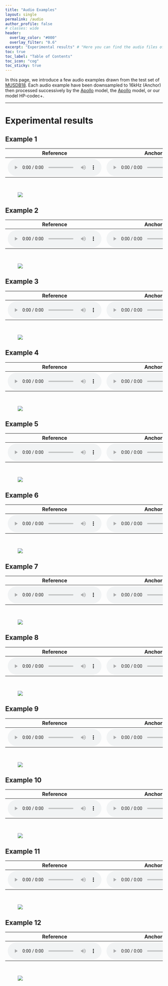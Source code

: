 ```yaml
---
title: "Audio Examples"
layout: single
permalink: /audio
author_profile: false
# classes: wide
header:
  overlay_color: "#000"
  overlay_filter: "0.6"
excerpt: "Experimental results" # "Here you can find the audio files of the different pieces we worked on." - Example of a subtitle
toc: true
toc_label: "Table of Contents"
toc_icon: "cog"
toc_sticky: true
---
```

<html>

</html>


In this page, we introduce a few audio examples drawn from the test set of <a href="https://sigsep.github.io/datasets/musdb.html" target="_blank" rel="noopener noreferrer">MUSDB18</a>. Each audio example have been downsampled to 16kHz (Anchor) then processed successively by the <a href="https://cslikai.cn/Apollo/" target="_blank" rel="noopener noreferrer">Apollo</a> model, the <a href="https://audioldm.github.io/audiosr/" target="_blank" rel="noopener noreferrer">Apollo</a> model, or our model HP-codec+.

---
# Experimental results

## Example 1

<html>
  <table>
    <thread>
      <tr>
        <th>
          <center> Reference </center>
        </th>
        <th>
          <center> Anchor </center>
        </th>
        <th>
          <center> Apollo </center>
        </th>
        <th>
          <center> AudioSR </center>
        </th>
        <th>
          <center> HP-codec+ </center>
        </th>
      </tr>
    </thread>
    <tbody>
      <tr>
        <th>
          <audio controls="">
            <source src="/audio/reference/11-48.wav" type="audio/wav">
          </audio>
        </th>
        <th>
          <audio controls="">
            <source src="/audio/anchor/11-16.wav" type="audio/wav">
          </audio>
        </th>
        <th>
          <audio controls="">
            <source src="/audio/apollo/11-apo.wav" type="audio/wav">
          </audio>
        </th>
        <th>
          <audio controls="">
            <source src="/audio/audiosr/11-aud.wav" type="audio/wav">
          </audio>
        </th>
        <th>
          <audio controls="">
            <source src="/audio/hpcodec/11-our.wav" type="audio/wav">
          </audio>
        </th>
      </tr>
    </tbody>
  </table>
</html>
<br/>

<figure>
<img src="/images/spec_comp_sample_11.png">
</figure>


## Example 2

<html>
  <table>
    <thread>
      <tr>
        <th>
          <center> Reference </center>
        </th>
        <th>
          <center> Anchor </center>
        </th>
        <th>
          <center> Apollo </center>
        </th>
        <th>
          <center> AudioSR </center>
        </th>
        <th>
          <center> HP-codec+ </center>
        </th>
      </tr>
    </thread>
    <tbody>
      <tr>
        <th>
          <audio controls="">
            <source src="/audio/reference/27-48.wav" type="audio/wav">
          </audio>
        </th>
        <th>
          <audio controls="">
            <source src="/audio/anchor/27-16.wav" type="audio/wav">
          </audio>
        </th>
        <th>
          <audio controls="">
            <source src="/audio/apollo/27-apo.wav" type="audio/wav">
          </audio>
        </th>
        <th>
          <audio controls="">
            <source src="/audio/audiosr/27-aud.wav" type="audio/wav">
          </audio>
        </th>
        <th>
          <audio controls="">
            <source src="/audio/hpcodec/27-our.wav" type="audio/wav">
          </audio>
        </th>
      </tr>
    </tbody>
  </table>
</html>
<br/>

<figure>
<img src="/images/spec_comp_sample_27.png">
</figure>

## Example 3

<html>
  <table>
    <thread>
      <tr>
        <th>
          <center> Reference </center>
        </th>
        <th>
          <center> Anchor </center>
        </th>
        <th>
          <center> Apollo </center>
        </th>
        <th>
          <center> AudioSR </center>
        </th>
        <th>
          <center> HP-codec+ </center>
        </th>
      </tr>
    </thread>
    <tbody>
      <tr>
        <th>
          <audio controls="">
            <source src="/audio/reference/105-48.wav" type="audio/wav">
          </audio>
        </th>
        <th>
          <audio controls="">
            <source src="/audio/anchor/105-16.wav" type="audio/wav">
          </audio>
        </th>
        <th>
          <audio controls="">
            <source src="/audio/apollo/105-apo.wav" type="audio/wav">
          </audio>
        </th>
        <th>
          <audio controls="">
            <source src="/audio/audiosr/105-aud.wav" type="audio/wav">
          </audio>
        </th>
        <th>
          <audio controls="">
            <source src="/audio/hpcodec/105-our.wav" type="audio/wav">
          </audio>
        </th>
      </tr>
    </tbody>
  </table>
</html>
<br/>

<figure>
<img src="/images/spec_comp_sample_105.png">
</figure>

## Example 4

<html>
  <table>
    <thread>
      <tr>
        <th>
          <center> Reference </center>
        </th>
        <th>
          <center> Anchor </center>
        </th>
        <th>
          <center> Apollo </center>
        </th>
        <th>
          <center> AudioSR </center>
        </th>
        <th>
          <center> HP-codec+ </center>
        </th>
      </tr>
    </thread>
    <tbody>
      <tr>
        <th>
          <audio controls="">
            <source src="/audio/reference/131-48.wav" type="audio/wav">
          </audio>
        </th>
        <th>
          <audio controls="">
            <source src="/audio/anchor/131-16.wav" type="audio/wav">
          </audio>
        </th>
        <th>
          <audio controls="">
            <source src="/audio/apollo/131-apo.wav" type="audio/wav">
          </audio>
        </th>
        <th>
          <audio controls="">
            <source src="/audio/audiosr/131-aud.wav" type="audio/wav">
          </audio>
        </th>
        <th>
          <audio controls="">
            <source src="/audio/hpcodec/131-our.wav" type="audio/wav">
          </audio>
        </th>
      </tr>
    </tbody>
  </table>
</html>
<br/>

<figure>
<img src="/images/spec_comp_sample_131.png">
</figure>

## Example 5

<html>
  <table>
    <thread>
      <tr>
        <th>
          <center> Reference </center>
        </th>
        <th>
          <center> Anchor </center>
        </th>
        <th>
          <center> Apollo </center>
        </th>
        <th>
          <center> AudioSR </center>
        </th>
        <th>
          <center> HP-codec+ </center>
        </th>
      </tr>
    </thread>
    <tbody>
      <tr>
        <th>
          <audio controls="">
            <source src="/audio/reference/189-48.wav" type="audio/wav">
          </audio>
        </th>
        <th>
          <audio controls="">
            <source src="/audio/anchor/189-16.wav" type="audio/wav">
          </audio>
        </th>
        <th>
          <audio controls="">
            <source src="/audio/apollo/189-apo.wav" type="audio/wav">
          </audio>
        </th>
        <th>
          <audio controls="">
            <source src="/audio/audiosr/189-aud.wav" type="audio/wav">
          </audio>
        </th>
        <th>
          <audio controls="">
            <source src="/audio/hpcodec/189-our.wav" type="audio/wav">
          </audio>
        </th>
      </tr>
    </tbody>
  </table>
</html>
<br/>

<figure>
<img src="/images/spec_comp_sample_189.png">
</figure>

## Example 6

<html>
  <table>
    <thread>
      <tr>
        <th>
          <center> Reference </center>
        </th>
        <th>
          <center> Anchor </center>
        </th>
        <th>
          <center> Apollo </center>
        </th>
        <th>
          <center> AudioSR </center>
        </th>
        <th>
          <center> HP-codec+ </center>
        </th>
      </tr>
    </thread>
    <tbody>
      <tr>
        <th>
          <audio controls="">
            <source src="/audio/reference/407-48.wav" type="audio/wav">
          </audio>
        </th>
        <th>
          <audio controls="">
            <source src="/audio/anchor/407-16.wav" type="audio/wav">
          </audio>
        </th>
        <th>
          <audio controls="">
            <source src="/audio/apollo/407-apo.wav" type="audio/wav">
          </audio>
        </th>
        <th>
          <audio controls="">
            <source src="/audio/audiosr/407-aud.wav" type="audio/wav">
          </audio>
        </th>
        <th>
          <audio controls="">
            <source src="/audio/hpcodec/407-our.wav" type="audio/wav">
          </audio>
        </th>
      </tr>
    </tbody>
  </table>
</html>
<br/>

<figure>
<img src="/images/spec_comp_sample_407.png">
</figure>

## Example 7

<html>
  <table>
    <thread>
      <tr>
        <th>
          <center> Reference </center>
        </th>
        <th>
          <center> Anchor </center>
        </th>
        <th>
          <center> Apollo </center>
        </th>
        <th>
          <center> AudioSR </center>
        </th>
        <th>
          <center> HP-codec+ </center>
        </th>
      </tr>
    </thread>
    <tbody>
      <tr>
        <th>
          <audio controls="">
            <source src="/audio/reference/535-48.wav" type="audio/wav">
          </audio>
        </th>
        <th>
          <audio controls="">
            <source src="/audio/anchor/535-16.wav" type="audio/wav">
          </audio>
        </th>
        <th>
          <audio controls="">
            <source src="/audio/apollo/535-apo.wav" type="audio/wav">
          </audio>
        </th>
        <th>
          <audio controls="">
            <source src="/audio/audiosr/535-aud.wav" type="audio/wav">
          </audio>
        </th>
        <th>
          <audio controls="">
            <source src="/audio/hpcodec/535-our.wav" type="audio/wav">
          </audio>
        </th>
      </tr>
    </tbody>
  </table>
</html>
<br/>

<figure>
<img src="/images/spec_comp_sample_535.png">
</figure>

## Example 8

<html>
  <table>
    <thread>
      <tr>
        <th>
          <center> Reference </center>
        </th>
        <th>
          <center> Anchor </center>
        </th>
        <th>
          <center> Apollo </center>
        </th>
        <th>
          <center> AudioSR </center>
        </th>
        <th>
          <center> HP-codec+ </center>
        </th>
      </tr>
    </thread>
    <tbody>
      <tr>
        <th>
          <audio controls="">
            <source src="/audio/reference/658-48.wav" type="audio/wav">
          </audio>
        </th>
        <th>
          <audio controls="">
            <source src="/audio/anchor/658-16.wav" type="audio/wav">
          </audio>
        </th>
        <th>
          <audio controls="">
            <source src="/audio/apollo/658-apo.wav" type="audio/wav">
          </audio>
        </th>
        <th>
          <audio controls="">
            <source src="/audio/audiosr/658-aud.wav" type="audio/wav">
          </audio>
        </th>
        <th>
          <audio controls="">
            <source src="/audio/hpcodec/658-our.wav" type="audio/wav">
          </audio>
        </th>
      </tr>
    </tbody>
  </table>
</html>
<br/>

<figure>
<img src="/images/spec_comp_sample_658.png">
</figure>

## Example 9

<html>
  <table>
    <thread>
      <tr>
        <th>
          <center> Reference </center>
        </th>
        <th>
          <center> Anchor </center>
        </th>
        <th>
          <center> Apollo </center>
        </th>
        <th>
          <center> AudioSR </center>
        </th>
        <th>
          <center> HP-codec+ </center>
        </th>
      </tr>
    </thread>
    <tbody>
      <tr>
        <th>
          <audio controls="">
            <source src="/audio/reference/723-48.wav" type="audio/wav">
          </audio>
        </th>
        <th>
          <audio controls="">
            <source src="/audio/anchor/723-16.wav" type="audio/wav">
          </audio>
        </th>
        <th>
          <audio controls="">
            <source src="/audio/apollo/723-apo.wav" type="audio/wav">
          </audio>
        </th>
        <th>
          <audio controls="">
            <source src="/audio/audiosr/723-aud.wav" type="audio/wav">
          </audio>
        </th>
        <th>
          <audio controls="">
            <source src="/audio/hpcodec/723-our.wav" type="audio/wav">
          </audio>
        </th>
      </tr>
    </tbody>
  </table>
</html>
<br/>

<figure>
<img src="/images/spec_comp_sample_723.png">
</figure>

## Example 10

<html>
  <table>
    <thread>
      <tr>
        <th>
          <center> Reference </center>
        </th>
        <th>
          <center> Anchor </center>
        </th>
        <th>
          <center> Apollo </center>
        </th>
        <th>
          <center> AudioSR </center>
        </th>
        <th>
          <center> HP-codec+ </center>
        </th>
      </tr>
    </thread>
    <tbody>
      <tr>
        <th>
          <audio controls="">
            <source src="/audio/reference/792-48.wav" type="audio/wav">
          </audio>
        </th>
        <th>
          <audio controls="">
            <source src="/audio/anchor/792-16.wav" type="audio/wav">
          </audio>
        </th>
        <th>
          <audio controls="">
            <source src="/audio/apollo/792-apo.wav" type="audio/wav">
          </audio>
        </th>
        <th>
          <audio controls="">
            <source src="/audio/audiosr/792-aud.wav" type="audio/wav">
          </audio>
        </th>
        <th>
          <audio controls="">
            <source src="/audio/hpcodec/792-our.wav" type="audio/wav">
          </audio>
        </th>
      </tr>
    </tbody>
  </table>
</html>
<br/>

<figure>
<img src="/images/spec_comp_sample_792.png">
</figure>

## Example 11

<html>
  <table>
    <thread>
      <tr>
        <th>
          <center> Reference </center>
        </th>
        <th>
          <center> Anchor </center>
        </th>
        <th>
          <center> Apollo </center>
        </th>
        <th>
          <center> AudioSR </center>
        </th>
        <th>
          <center> HP-codec+ </center>
        </th>
      </tr>
    </thread>
    <tbody>
      <tr>
        <th>
          <audio controls="">
            <source src="/audio/reference/819-48.wav" type="audio/wav">
          </audio>
        </th>
        <th>
          <audio controls="">
            <source src="/audio/anchor/819-16.wav" type="audio/wav">
          </audio>
        </th>
        <th>
          <audio controls="">
            <source src="/audio/apollo/819-apo.wav" type="audio/wav">
          </audio>
        </th>
        <th>
          <audio controls="">
            <source src="/audio/audiosr/819-aud.wav" type="audio/wav">
          </audio>
        </th>
        <th>
          <audio controls="">
            <source src="/audio/hpcodec/819-our.wav" type="audio/wav">
          </audio>
        </th>
      </tr>
    </tbody>
  </table>
</html>
<br/>

<figure>
<img src="/images/spec_comp_sample_819.png">
</figure>

## Example 12

<html>
  <table>
    <thread>
      <tr>
        <th>
          <center> Reference </center>
        </th>
        <th>
          <center> Anchor </center>
        </th>
        <th>
          <center> Apollo </center>
        </th>
        <th>
          <center> AudioSR </center>
        </th>
        <th>
          <center> HP-codec+ </center>
        </th>
      </tr>
    </thread>
    <tbody>
      <tr>
        <th>
          <audio controls="">
            <source src="/audio/reference/851-48.wav" type="audio/wav">
          </audio>
        </th>
        <th>
          <audio controls="">
            <source src="/audio/anchor/851-16.wav" type="audio/wav">
          </audio>
        </th>
        <th>
          <audio controls="">
            <source src="/audio/apollo/851-apo.wav" type="audio/wav">
          </audio>
        </th>
        <th>
          <audio controls="">
            <source src="/audio/audiosr/851-aud.wav" type="audio/wav">
          </audio>
        </th>
        <th>
          <audio controls="">
            <source src="/audio/hpcodec/851-our.wav" type="audio/wav">
          </audio>
        </th>
      </tr>
    </tbody>
  </table>
</html>
<br/>

<figure>
<img src="/images/spec_comp_sample_851.png">
</figure>

<br/>
